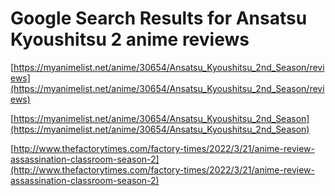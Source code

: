 # Google Search Results for Ansatsu Kyoushitsu 2 anime reviews
[https://myanimelist.net/anime/30654/Ansatsu_Kyoushitsu_2nd_Season/reviews](https://myanimelist.net/anime/30654/Ansatsu_Kyoushitsu_2nd_Season/reviews)

[https://myanimelist.net/anime/30654/Ansatsu_Kyoushitsu_2nd_Season](https://myanimelist.net/anime/30654/Ansatsu_Kyoushitsu_2nd_Season)

[http://www.thefactorytimes.com/factory-times/2022/3/21/anime-review-assassination-classroom-season-2](http://www.thefactorytimes.com/factory-times/2022/3/21/anime-review-assassination-classroom-season-2)

